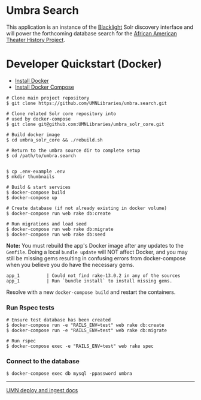 Umbra Search
======


This application is an instance of the [Blacklight](https://github.com/projectblacklight/blacklight) Solr discovery interface and will power the forthcoming database search for the [African American Theater History Project](https://www.lib.umn.edu/about/digitalgivens/).

# Developer Quickstart (Docker)

* [Install Docker](https://docs.docker.com/engine/installation)
* [Install Docker Compose](https://docs.docker.com/compose/)

```shell
# Clone main project repository
$ git clone https://github.com/UMNLibraries/umbra.search.git

# Clone related Solr core repository into
# used by docker-compose
$ git clone git@github.com:UMNLibraries/umbra_solr_core.git

# Build docker image
$ cd umbra_solr_core && ./rebuild.sh

# Return to the umbra source dir to complete setup
$ cd /path/to/umbra.search


$ cp .env-example .env
$ mkdir thumbnails

# Build & start services
$ docker-compose build
$ docker-compose up

# Create database (if not already existing in docker volume)
$ docker-compose run web rake db:create

# Run migrations and load seed
$ docker-compose run web rake db:migrate
$ docker-compose run web rake db:seed
```

**Note:** You must rebuild the app's Docker image after any updates to the
`Gemfile`. Doing a local `bundle update` will NOT affect Docker, and you may
still be missing gems resulting in confusing errors from docker-compose when you
believe you do have the necessary gems.

```
app_1          | Could not find rake-13.0.2 in any of the sources
app_1          | Run `bundle install` to install missing gems.
```

Resolve with a new `docker-compose build` and restart the containers.

### Run Rspec tests
```shell
# Ensure test database has been created
$ docker-compose run -e "RAILS_ENV=test" web rake db:create
$ docker-compose run -e "RAILS_ENV=test" web rake db:migrate

# Run rspec
$ docker-compose exec -e "RAILS_ENV=test" web rake spec
```

### Connect to the database
```shell
$ docker-compose exec db mysql -ppassword umbra
```

----
[UMN deploy and ingest docs](https://github.umn.edu/Libraries/umbra-deploy)
